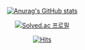 <div align="center">

  [![Anurag's GitHub stats](https://github-readme-stats.vercel.app/api?username=junsun10&theme=transparent)](https://github-readme-stats.vercel.app/api?username=junsun10)

  [![Solved.ac 프로필](http://mazassumnida.wtf/api/generate_badge?boj=junsun1014)](https://solved.ac/junsun1014)
  
  [![Hits](https://hits.seeyoufarm.com/api/count/incr/badge.svg?url=https%3A%2F%2Fgithub.com%2Fjunsun10&count_bg=%23021172&title_bg=%231F1F1F&icon=&icon_color=%23E7E7E7&title=hits&edge_flat=false)](https://hits.seeyoufarm.com)                   
</div>



<!--
**junsun10/junsun10** is a ✨ _special_ ✨ repository because its `README.md` (this file) appears on your GitHub profile.

Here are some ideas to get you started:

- 🔭 I’m currently working on ...
- 🌱 I’m currently learning ...
- 👯 I’m looking to collaborate on ...
- 🤔 I’m looking for help with ...
- 💬 Ask me about ...
- 📫 How to reach me: ...
- 😄 Pronouns: ...
- ⚡ Fun fact: ...
-->
